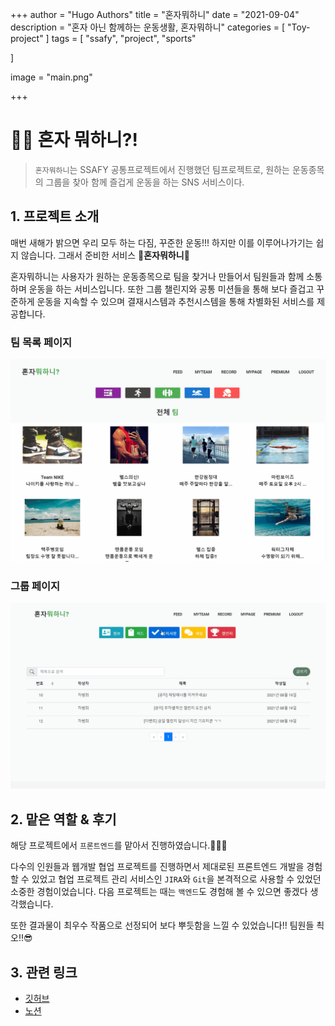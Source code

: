 +++
author = "Hugo Authors"
title = "혼자뭐하니"
date = "2021-09-04"
description = "혼자 아닌 함께하는 운동생활, 혼자뭐하니"
categories = [
    "Toy-project"
]
tags = [
    "ssafy", "project", "sports"

]

image = "main.png"

+++

# 🏊‍♂️ 혼자 뭐하니?!

> `혼자뭐하니`는 SSAFY 공통프로젝트에서 진행했던 팀프로젝트로, 원하는 운동종목의 그룹을 찾아 함께 즐겁게 운동을 하는 SNS 서비스이다.

## 1. 프로젝트 소개

매번 새해가 밝으면 우리 모두 하는 다짐, 꾸준한 운동!!! 하지만 이를 이루어나가기는 쉽지 않습니다. 그래서 준비한 서비스 🎉**혼자뭐하니**🎉

혼자뭐하니는 사용자가 원하는 운동종목으로 팀을 찾거나 만들어서 팀원들과 함께 소통하며 운동을 하는 서비스입니다. 또한 그룹 챌린지와 공통 미션들을 통해 보다 즐겁고 꾸준하게 운동을 지속할 수 있으며 결재시스템과 추천시스템을 통해 차별화된 서비스를 제공합니다.

### 팀 목록 페이지

![](list.gif)

### 그룹 페이지

![](team.gif)

## 2. 맡은 역할 & 후기

해당 프로젝트에서 `프론트엔드`를 맡아서 진행하였습니다.👨‍💻💦

다수의 인원들과 웹개발 협업 프로젝트를 진행하면서 제대로된 프론트엔드 개발을 경험할 수 있었고 협업 프로젝트 관리 서비스인 `JIRA`와 `Git`을 본격적으로 사용할 수 있었던 소중한 경험이었습니다. 다음 프로젝트는 때는 `백엔드`도 경험해 볼 수 있으면 좋겠다 생각했습니다.

또한 결과물이 최우수 작품으로 선정되어 보다 뿌듯함을 느낄 수 있었습니다!! 팀원들 쵝오!!😎

## 3. 관련 링크

* [깃허브](https://github.com/ssabum/Are-you-by-yourself "혼자뭐하니 깃허브")
* [노션](https://www.notion.so/WIKI-986c409e700b4d95837f7321ea11e080 "혼자뭐하니 개발 노션")

